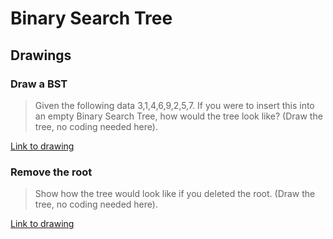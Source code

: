 # Binary Search Tree

## Drawings

### Draw a BST

> Given the following data 3,1,4,6,9,2,5,7. If you were to insert this into an empty Binary Search Tree, how would the tree look like? (Draw the tree, no coding needed here).

[Link to drawing](https://awwapp.com/b/uss4hqhfb/)

### Remove the root

> Show how the tree would look like if you deleted the root. (Draw the tree, no coding needed here).

[Link to drawing](https://awwapp.com/b/uss4hqhfb/)